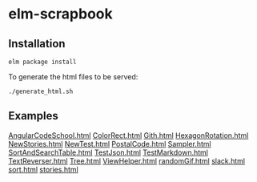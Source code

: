 # elm-scrapbook

## Installation

    elm package install

To generate the html files to be served:

    ./generate_html.sh


## Examples

[AngularCodeSchool.html](http://rawgit.com/martinos/elm-scrapbook/master/site/AngularCodeSchool.html)
[ColorRect.html](http://rawgit.com/martinos/elm-scrapbook/master/site/ColorRect.html)
[Gith.html](http://rawgit.com/martinos/elm-scrapbook/master/site/Gith.html)
[HexagonRotation.html](http://rawgit.com/martinos/elm-scrapbook/master/site/HexagonRotation.html)
[NewStories.html](http://rawgit.com/martinos/elm-scrapbook/master/site/NewStories.html)
[NewTest.html](http://rawgit.com/martinos/elm-scrapbook/master/site/NewTest.html)
[PostalCode.html](http://rawgit.com/martinos/elm-scrapbook/master/site/PostalCode.html)
[Sampler.html](http://rawgit.com/martinos/elm-scrapbook/master/site/Sampler.html)
[SortAndSearchTable.html](http://rawgit.com/martinos/elm-scrapbook/master/site/SortAndSearchTable.html)
[TestJson.html](http://rawgit.com/martinos/elm-scrapbook/master/site/TestJson.html)
[TestMarkdown.html](http://rawgit.com/martinos/elm-scrapbook/master/site/TestMarkdown.html)
[TextReverser.html](http://rawgit.com/martinos/elm-scrapbook/master/site/TextReverser.html)
[Tree.html](http://rawgit.com/martinos/elm-scrapbook/master/site/Tree.html)
[ViewHelper.html](http://rawgit.com/martinos/elm-scrapbook/master/site/ViewHelper.html)
[randomGif.html](http://rawgit.com/martinos/elm-scrapbook/master/site/randomGif.html)
[slack.html](http://rawgit.com/martinos/elm-scrapbook/master/site/slack.html)
[sort.html](http://rawgit.com/martinos/elm-scrapbook/master/site/sort.html)
[stories.html](http://rawgit.com/martinos/elm-scrapbook/master/site/stories.html)
